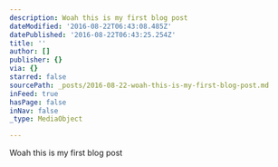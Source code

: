 ```yaml
---
description: Woah this is my first blog post
dateModified: '2016-08-22T06:43:08.485Z'
datePublished: '2016-08-22T06:43:25.254Z'
title: ''
author: []
publisher: {}
via: {}
starred: false
sourcePath: _posts/2016-08-22-woah-this-is-my-first-blog-post.md
inFeed: true
hasPage: false
inNav: false
_type: MediaObject

---
```

Woah this is my first blog post